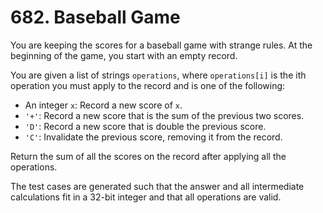# 682. Baseball Game

You are keeping the scores for a baseball game with strange rules. At the beginning of the game, you start with an empty record.

You are given a list of strings `operations`, where `operations[i]` is the ith operation you must apply to the record and is one of the following:

*   An integer `x`: Record a new score of `x`.
*   `'+'`: Record a new score that is the sum of the previous two scores.
*   `'D'`: Record a new score that is double the previous score.
*   `'C'`: Invalidate the previous score, removing it from the record.

Return the sum of all the scores on the record after applying all the operations.

The test cases are generated such that the answer and all intermediate calculations fit in a 32-bit integer and that all operations are valid.